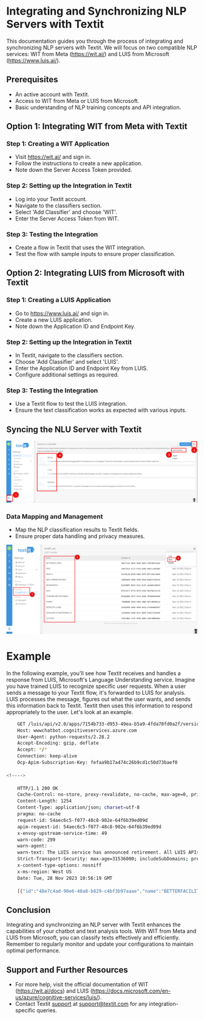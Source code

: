 # Integrating and Synchronizing NLP Servers with Textit

This documentation guides you through the process of integrating and synchronizing NLP servers with Textit. We will focus on two compatible NLP services: WIT from Meta (https://wit.ai/) and LUIS from Microsoft (https://www.luis.ai/).

## Prerequisites
* An active account with Textit.
* Access to WIT from Meta or LUIS from Microsoft.
* Basic understanding of NLP training concepts and API integration.

## Option 1: Integrating WIT from Meta with Textit

### Step 1: Creating a WIT Application
* Visit https://wit.ai/ and sign in.
* Follow the instructions to create a new application.
* Note down the Server Access Token provided.
### Step 2: Setting up the Integration in Textit
* Log into your Textit account.
* Navigate to the classifiers section.
* Select 'Add Classifier' and choose 'WIT'.
* Enter the Server Access Token from WIT.
### Step 3: Testing the Integration
* Create a flow in Textit that uses the WIT integration.
* Test the flow with sample inputs to ensure proper classification.

## Option 2: Integrating LUIS from Microsoft with Textit

### Step 1: Creating a LUIS Application
* Go to https://www.luis.ai/ and sign in.
* Create a new LUIS application.
* Note down the Application ID and Endpoint Key.
### Step 2: Setting up the Integration in Textit
* In Textit, navigate to the classifiers section.
* Choose 'Add Classifier' and select 'LUIS'.
* Enter the Application ID and Endpoint Key from LUIS.
* Configure additional settings as required.
### Step 3: Testing the Integration
* Use a Textit flow to test the LUIS integration.
* Ensure the text classification works as expected with various inputs.


## Syncing the NLU Server with Textit
![Join NLU Server in Textit](join-nlu-server.png)
### Data Mapping and Management
* Map the NLP classification results to Textit fields.
* Ensure proper data handling and privacy measures.
 
![Sync NLU server with Textit](sync-nlu-server.png)


# Example
In the following example, you'll see how Textit receives and handles a response from LUIS, Microsoft's Language Understanding service. Imagine you have trained LUIS to recognize specific user requests. When a user sends a message to your Textit flow, it's forwarded to LUIS for analysis. LUIS processes the message, figures out what the user wants, and sends this information back to Textit. Textit then uses this information to respond appropriately to the user. Let's look at an example.

```bash
    GET /luis/api/v2.0/apps/7154b733-d953-49ea-b5a9-4fda78fd0a2f/versions/0.1/intents HTTP/1.1
    Host: wwwchatbot.cognitiveservices.azure.com
    User-Agent: python-requests/2.28.2
    Accept-Encoding: gzip, deflate
    Accept: */*
    Connection: keep-alive
    Ocp-Apim-Subscription-Key: fefaa9b17a474c26b9cd1c50d73baef0

<!---->

    HTTP/1.1 200 OK
    Cache-Control: no-store, proxy-revalidate, no-cache, max-age=0, private
    Content-Length: 1254
    Content-Type: application/json; charset=utf-8
    pragma: no-cache
    request-id: 54aec6c5-f077-48c8-902e-64f6b39ed09d
    apim-request-id: 54aec6c5-f077-48c8-902e-64f6b39ed09d
    x-envoy-upstream-service-time: 49
    warn-code: 299
    warn-agent: -
    warn-text: The LUIS service has announced retirement. All LUIS APIs will be removed on October 1, 2025. You can migrate to its replacement, conversational language understanding. Learn more at https://aka.ms/clu-migration
    Strict-Transport-Security: max-age=31536000; includeSubDomains; preload
    x-content-type-options: nosniff
    x-ms-region: West US
    Date: Tue, 28 Nov 2023 10:56:19 GMT

    [{"id":"48e7c4ad-90e6-40a8-b829-c4bf3b97aaae","name":"BETTERFACILITIES","typeId":0,"readableType":"Intent Classifier"},{"id":"a08c7ece-a112-47a2-b395-a601ccd4ad8e","name":"FREE","typeId":0,"readableType":"Intent Classifier"},{"id":"22e78ca8-8320-48b9-9ff5-897ca52cd0a6","name":"HEALTH","typeId":0,"readableType":"Intent Classifier"},{"id":"19d6e84b-e6d8-445b-9fa9-8d92e7126a79","name":"HEALTHPROFESSIONALS","typeId":0,"readableType":"Intent Classifier"},{"id":"b35b980f-4055-412e-8cd7-a6a8d3c06034","name":"INFORMATION","typeId":0,"readableType":"Intent Classifier"},{"id":"b70c51cf-6f76-4bf8-b426-49ef9dc13c19","name":"None","typeId":0,"readableType":"Intent Classifier"},{"id":"828a83b0-56f2-49cd-9eab-783886466d69","name":"OTHERNONDETERMINABLE","typeId":0,"readableType":"Intent Classifier"},{"id":"f460db08-5b5d-4db6-a9b6-367cd994821d","name":"POWER","typeId":0,"readableType":"Intent Classifier"},{"id":"5ed5af89-a69b-4890-8a1a-e7a4e6889d5f","name":"RESPECTFULCARE","typeId":0,"readableType":"Intent Classifier"},{"id":"c355d39e-93d9-46ce-96df-53021744d30b","name":"SEXUALREPRODUCTIVEHEALTH","typeId":0,"readableType":"Intent Classifier"},{"id":"7e9e18be-cfaf-444b-a8d5-a30c9d66b86a","name":"SUPPLIES","typeId":0,"readableType":"Intent Classifier"}]

```

## Conclusion
Integrating and synchronizing an NLP server with Textit enhances the capabilities of your chatbot and text analysis tools. With WIT from Meta and LUIS from Microsoft, you can classify texts effectively and efficiently. Remember to regularly monitor and update your configurations to maintain optimal performance.

## Support and Further Resources

* For more help, visit the official documentation of WIT (https://wit.ai/docs) and LUIS (https://docs.microsoft.com/en-us/azure/cognitive-services/luis/).
* Contact Textit [support](support@textit.com) at support@textit.com for any integration-specific queries.
